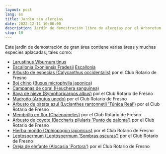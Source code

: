 ```yaml
---
layout: post
lang: es
title: Jardín sin alergias
date: 2022-12-11 10:00:00
description: Jardín de demostración libre de alergias por el Arboretum en CSU Fresno
stop: 10
---
```

Este jardín de demostración de gran área contiene varias áreas y muchas especies aplacadas, tales como:
* [Larustinus Viburnum tinus](https://en.wikipedia.org/wiki/Viburnum_tinus)
* [Escallonia Exoniensis Fradesii](https://www.monrovia.com/pink-princess-escallonia.html) [Escallonia](https://www.tynursery.com/plant-library/woody-ornamentals/escallonia-x-exoniensis-fradesii/)
* [Arbusto de especias (Calycanthus occidentalis)](https://en.wikipedia.org/wiki/Calycanthus_occidentalis) por el Club Rotario de Fresno
* [Boj chino](https://en.wikipedia.org/wiki/Buxus_microphylla) ([Buxus microphylla japonica](https://www.gardenia.net/plant/buxus-microphylla-var-japonica-green-beauty))
* [Campanas de coral (Heuchera sanguinea)](https://en.wikipedia.org/wiki/Heuchera_sanguinea)
* [Baya de nieve (Symphoricarpos albus)](https://en.wikipedia.org/wiki/Symphoricarpos_albus) por el Club Rotario de Fresno
* [Madroño (Arbutus unedo)](https://en.wikipedia.org/wiki/Arbutus_unedo) por el Club Rotario de Fresno
* [Arbusto de patata azul (Lycianthes rantonnetii 'Túnica Real')](https://en.wikipedia.org/wiki/Lycianthes_rantonnetii) por el Club Rotario de Fresno
* [Membrillo en flor (Chaenomeles)](https://en.wikipedia.org/wiki/Chaenomeles) por el Club Rotario de Fresno
* [Arbusto de coyote (Baccharis pilularis 'Punto de paloma')](https://en.wikipedia.org/wiki/Baccharis_pilularis) por el Club Rotario de Fresno
* [Hierba mondo (Ophiopogon japonicus)](https://en.wikipedia.org/wiki/Ophiopogon_japonicus) por el Club Rotario de Fresno
* [Leptospermum (Leptospermum 'Sombras oscuras')](https://en.wikipedia.org/wiki/Leptospermum) por el Club Rotario de Fresno
* [Oreja de elefante (Alocasia 'Portora')](https://en.wikipedia.org/wiki/Alocasia) por el Club Rotario de Fresno
